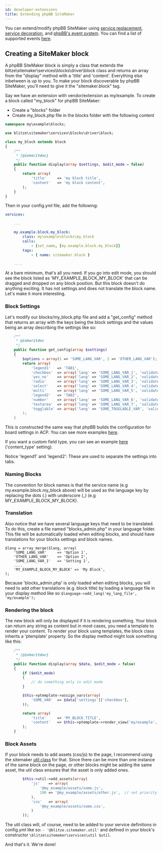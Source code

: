 ```yaml
---
id: developer-extensions
title: Extending phpBB SiteMaker
---
```

You can extend/modify phpBB SiteMaker using [service replacement](https://area51.phpbb.com/docs/dev/3.2.x/extensions/tutorial_advanced.html#using-service-replacement), [service decoration](https://area51.phpbb.com/docs/dev/3.2.x/extensions/tutorial_advanced.html#using-service-decoration), and [phpBB's event system](https://area51.phpbb.com/docs/dev/3.2.x/extensions/tutorial_events.html). You can find a list of supported events [here](./developer-events.md).

## Creating a SiteMaker block

A phpBB SiteMaker block is simply a class that extends the blitze\sitemaker\services\blocks\driver\block class and returns an array from the "display" method with a 'title' and 'content'. Everything else inbetween is up to you. To make your block discoverable by phpBB SiteMaker, you'll need to give it the "sitemaker.block" tag.

Say we have an extension with vendor/extension as my/example. To create a block called "my_block" for phpBB SiteMaker:

* Create a "blocks" folder
* Create my_block.php file in the blocks folder with the following content

```php
namespace my\example\blocks;

use blitze\sitemaker\services\blocks\driver\block;

class my_block extends block
{
    /**
     * {@inheritdoc}
     */
    public function display(array $settings, $edit_mode = false)
    {
        return array(
            'title'     => 'my block title',
            'content'   => 'my block content',
        );
    }
}
```

Then in your config.yml file, add the following:

```yml
services:

    ...

    my.example.block.my_block:
        class: my\example\blocks\my_block
        calls:
            - [set_name, [my.example.block.my_block]]
        tags:
            - { name: sitemaker.block }

    ....

```

At a bare minimum, that's all you need. If you go into edit mode, you should see the block listed as 'MY_EXAMPLE_BLOCK_MY_BLOCK' that can be dragged and dropped on any block position. But this block doesn't do anything exciting. It has not settings and does not translate the block name. Let's make it more interesting.

### Block Settings

Let's modify our blocks/my_block.php file and add a "get_config" method that returns an array with the keys being the block settings and the values being an array describing the settings like so:

```php
    /**
     * @inheritdoc
     */
    public function get_config(array $settings)
    {
        $options = array(1 => 'SOME_LANG_VAR', 2 => 'OTHER_LANG_VAR');
        return array(
            'legend1'   => 'TAB1',
            'checkbox'  => array('lang' => 'SOME_LANG_VAR_1', 'validate' => 'string', 'type' => 'checkbox', 'options' => $options, 'default' => array(), 'explain' => false),
            'yes_no'    => array('lang' => 'SOME_LANG_VAR_2', 'validate' => 'bool', 'type' => 'radio:yes_no', 'explain' => false, 'default' => false),
            'radio'     => array('lang' => 'SOME_LANG_VAR_3', 'validate' => 'bool', 'type' => 'radio', 'options' => $options, 'explain' => false, 'default' => 'topic'),
            'select'    => array('lang' => 'SOME_LANG_VAR_4', 'validate' => 'string', 'type' => 'select', 'options' => $options, 'default' => '', 'explain' => false),
            'multi'     => array('lang' => 'SOME_LANG_VAR_5', 'validate' => 'string', 'type' => 'multi_select', 'options' => $options, 'default' => array(), 'explain' => false),
            'legend2'   => 'TAB2',
            'number'    => array('lang' => 'SOME_LANG_VAR_6', 'validate' => 'int:0:20', 'type' => 'number:0:20', 'maxlength' => 2, 'explain' => false, 'default' => 5),
            'textarea'  => array('lang' => 'SOME_LANG_VAR_7', 'validate' => 'string', 'type' => 'textarea:3:40', 'maxlength' => 2, 'explain' => true, 'default' => ''),
            'togglable' => array('lang' => 'SOME_TOGGLABLE_VAR', 'validate' => 'string', 'type' => 'select:1:0:toggle_key', 'options' => $options, 'default' => '', 'append' => '<div id="toggle_key-1'>Only show when option 1 is selected</div>'),
        );
    }
```

This is constructed the same way that phpBB builds the configuration for board settings in ACP. You can see more examples [here](https://github.com/phpbb/phpbb/blob/master/phpBB/includes/acp/acp_board.php).

If you want a custom field type, you can see an example [here](https://github.com/blitze/phpBB-ext-sitemaker_content/blob/develop/blocks/recent.php) ('content_type' setting).

Notice 'legend1' and 'legend2': These are used to separate the settings into tabs.

### Naming Blocks

The convention for block names is that the service name (e.g my.example.block.my_block above) will be used as the language key by replacing the dots (.) with underscore (_) (e.g MY_EXAMPLE_BLOCK_MY_BLOCK).

### Translation

Also notice that we have several language keys that need to be translated. To do this, create a file named "blocks_admin.php" in your language folder. This file will be automatically loaded when editing blocks, and should have translations for your blocks settings and block names.

    $lang = array_merge($lang, array(
        'SOME_LANG_VAR'     => 'Option 1',
        'OTHER_LANG_VAR'    => 'Option 2',
        'SOME_LANG_VAR_1'   => 'Setting 1',
        ....
        'MY_EXAMPLE_BLOCK_MY_BLOCK' => 'My Block',
    );
    

Because 'blocks_admin.php' is only loaded when editing blocks, you will need to add other translations (e.g. block title) by loading a language file in your display method like so `$language->add_lang('my_lang_file', 'my/example');`

### Rendering the block

The new block will only be displayed if it is rendering something. Your block can return any string as content but in most cases, you need a template to render your content. To render your block using templates, the block class inherits a 'ptemplate' property. So the display method might look something like this:

```php
    /**
     * {@inheritdoc}
     */
    public function display(array $data, $edit_mode = false)
    {
        if ($edit_mode)
        {
            // do something only in edit mode
        }

        $this->ptemplate->assign_vars(array(
            'SOME_VAR'  => $data['settings']['checkbox'],
        ));

        return array(
            'title'     => 'MY_BLOCK_TITLE',
            'content'   => $this->ptemplate->render_view('my/example', 'my_block.html', 'my_block'),
        );
    }
```

### Block Assets

If your block needs to add assets (css/js) to the page, I recommend using the sitemaker [util class](https://github.com/blitze/phpBB-ext-sitemaker/blob/develop/services/util.php) for that. Since there can be more than one instance of the same block on the page, or other blocks might be adding the same asset, the util class ensures that the asset is only added ones.

```php
        $this->util->add_assets(array(
            'js'    => array(
                '@my_example/assets/some.js',
                100 => '@my_example/assets/other.js',  // set priority
            ),
            'css'   => array(
                '@my_example/assets/some.css',
            )
        ));
```

The util class will, of course, need to be added to your service definitions in config.yml like so: `- '@blitze.sitemaker.util'` and defined in your block's constructor `\blitze\sitemaker\services\util $util`.

And that's it. We're done!